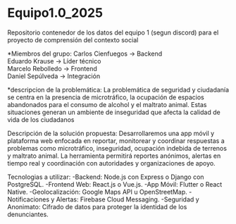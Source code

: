 # Equipo1.0_2025
Repositorio contenedor de los datos del equipo 1 (segun discord) para el proyecto de comprensión del contexto social

*Miembros del grupo:
Carlos Cienfuegos -> Backend <br>
Eduardo Krause -> Líder técnico <br>
Marcelo Rebolledo -> Frontend <br>
Daniel Sepúlveda -> Integración <br>

*descripcion de la problemática:
La problemática de seguridad y ciudadanía se centra en la presencia de microtráfico, la ocupación de espacios
abandonados para el consumo de alcohol y el maltrato animal. Estas situaciones generan un ambiente de inseguridad
que afecta la calidad de vida de los ciudadanos

Descripción de la solución propuesta:
Desarrollaremos una app móvil y plataforma web enfocada en reportar, monitorear y coordinar respuestas a problemas
como microtráfico, inseguridad, ocupación indebida de terrenos y maltrato animal. 
La herramienta permitirá reportes anónimos, alertas en tiempo real y coordinación con autoridades y organizaciones de apoyo.

Tecnologias a utilizar:
-Backend: Node.js con Express o Django con PostgreSQL.
-Frontend Web: React.js o Vue.js.
-App Móvil: Flutter o React Native.
-Geolocalización: Google Maps API u OpenStreetMap.
-Notificaciones y Alertas: Firebase Cloud Messaging.
-Seguridad y Anonimato: Cifrado de datos para proteger la identidad de los denunciantes.
